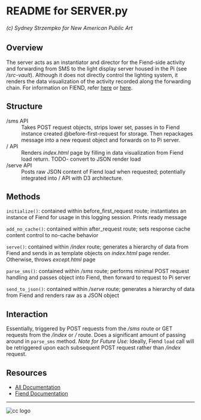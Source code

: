 # README for SERVER.py
###### (c) Sydney Strzempko for New American Public Art

## Overview

The server acts as an instantiator and director for the Fiend-side activity and forwarding from SMS to the light display server housed in the Pi (see */src-vault*). Although it does not directly control the lighting system, it renders the data visualization of the activity recorded along the forwarding chain.
For information on FIEND, refer [here](../blob/master/src-fiend/README2.md) or [here](../blob/master/src-fiend/TUTORIAL.md).

## Structure
<dl>
<dt>/sms API</dt>
    <dd>Takes POST request objects, strips lower set, passes in to Fiend instance created @before-first-request for storage. Then repackages message into a new request object and forwards on to Pi server.</dd>
<dt>/ API</dt>
    <dd>Renders <i>index.html</i> page by filling in data visualization from Fiend load return. TODO- convert to JSON render load</dd>
<dt>/serve API</dt>
    <dd>Posts raw JSON content of Fiend load when requested; potentially integrated into / API with D3 architecture.</dd>
</dl>

## Methods

`initialize()`: contained within before_first_request route; instantiates an instance of Fiend for usage in this logging session. Prints ready message

`add_no_cache()`: contained within after_request route; sets response cache content control to no-cache behavior

`serve()`: contained within */index* route; generates a hierarchy of data from Fiend and sends in as template objects on *index.html* page render. Otherwise, throws *except.html* page

`parse_sms()`: contained within */sms* route; performs minimal POST request handling and passes object into Fiend, then forward to request to Pi server

`send_to_json()`: contained within */serve* route; generates a hierarchy of data from Fiend and renders raw as a JSON object

## Interaction

Essentially, triggered by POST requests from the */sms* route or GET requests from the  */index* or */* route. Does a significant amount of passing around in `parse_sms` method. *Note for Future Use:* Ideally, Fiend `load` call will be retriggered upon each subsequent POST request rather than */index* request.

## Resources

* [All Documentation](../blob/master/README.md)
* [Fiend Documentation](../blob/master/src-fiend/README2.md)

___
![cc logo](http://www.etcs.ipfw.edu/~dupenb/Pictures/CC-BY-SA%20logo.jpg)
